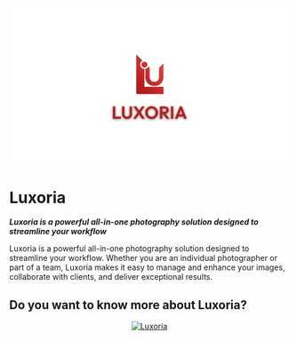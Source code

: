 <div class="align">

<picture>
    <img src="assets/Luxoria_logo.png" alt="Cover">
</picture>

</div>

# Luxoria

***Luxoria is a powerful all-in-one photography solution designed to streamline your workflow***

Luxoria is a powerful all-in-one photography solution designed to streamline your workflow. Whether you are an individual photographer or part of a team, Luxoria makes it easy to manage and enhance your images, collaborate with clients, and deliver exceptional results.

## Do you want to know more about Luxoria?

<div align="center">
    <a href="https://github.com/LuxoriaSoft/Luxoria" target="_blank">
        <img src="https://img.shields.io/badge/GitHub-Visit%20Luxoria%20Repo-blue?style=for-the-badge&logo=github" alt="Luxoria">
    </a>
</div>